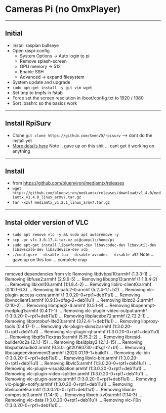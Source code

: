 # Cameras Pi (no OmxPlayer)

----

## Initial
* Install raspian bullseye
* Open raspi-config
  * System Options -> Auto login to pi
  * Remove splash-screen
  * GPU memory -> 512
  * Enable SSH
  * Advanced -> expand filesystem
* System update and upgrade
* `sudo apt-get install -y git vim wget`
* Set tmp to tmpfs in fstab
* Force set the screen resolution in /boot/config.txt to 1920 / 1080
* Sort .bashrc so the basics work

----
## Install RpiSurv
* Clone `git clone https://github.com/SvenVD/rpisurv` --> dont do the install yet
* [More details here](https://github.com/SvenVD/rpisurv)
Note .. gave up on this shit ... cant get it working on anything

----
## Install
* from https://github.com/bluenviron/mediamtx/releases
* `wget https://github.com/bluenviron/mediamtx/releases/download/v1.4.0/mediamtx_v1.4.0_linux_armv7.tar.gz`
* `tar -xzvf mediamtx_v1.2.1_linux_armv7.tar.gz`

----
## Instal older version of VLC
* `sudo apt remove vlc -y && sudo apt autoremove -y`
* `scp -pr vlc-3.0.17.4.tar.xz pi@campi1:/home/pi`
* `sudo apt-get install libavformat-dev libavcodec-dev libavutil-dev libswscale-dev libavdevice-dev xcb`
* `./configure --disable-lua --disable-avcodec --disable-a52`
Note ... gave up on this too ... complete crap

----
removed dependencies from vlc
Removing libdvbpsi10:armhf (1.3.3-1) ...
Removing libfuse2:armhf (2.9.9-5) ...
Removing libupnp13:armhf (1:1.8.4-2) ...
Removing libixml10:armhf (1:1.8.4-2) ...
Removing liblirc-client0:armhf (0.10.1-6.3) ...
Removing liblua5.2-0:armhf (5.2.4-1.1+b2) ...
Removing vlc-plugin-access-extra:armhf (1:3.0.20-0+rpt1+deb11u1) ...
Removing libvncclient1:armhf (0.9.13+dfsg-2+deb11u1) ...
Removing liblzo2-2:armhf (2.10-2) ...
Removing libmpeg2-4:armhf (0.5.1-9) ...
Removing libopenmpt-modplug1:armhf (0.4.11-1) ...
Removing vlc-plugin-video-output:armhf (1:3.0.20-0+rpt1+deb11u1) ...
Removing libplacebo72:armhf (2.72.2-1) ...
Removing libprotobuf-lite23:armhf (3.12.4-1+deb11u1) ...
Removing libproxy-tools (0.4.17-1) ...
Removing vlc-plugin-skins2:armhf (1:3.0.20-0+rpt1+deb11u1) ...
Removing vlc-plugin-qt:armhf (1:3.0.20-0+rpt1+deb11u1) ...
Removing libqt5x11extras5:armhf (5.15.2-2) ...
Removing libresid-builder0c2a (2.1.1-15) ...
Removing libsidplay2 (2.1.1-15) ...
Removing libspatialaudio0:armhf (0.3.0+git20180730+dfsg1-2+b1) ...
Removing libusageenvironment3:armhf (2020.01.19-1+build1) ...
Removing vlc-bin (1:3.0.20-0+rpt1+deb11u1) ...
Removing libvlc-bin:armhf (1:3.0.20-0+rpt1+deb11u1) ...
Removing libvlc5:armhf (1:3.0.20-0+rpt1+deb11u1) ...
Removing vlc-plugin-visualization:armhf (1:3.0.20-0+rpt1+deb11u1) ...
Removing vlc-plugin-video-splitter:armhf (1:3.0.20-0+rpt1+deb11u1) ...
Removing vlc-plugin-samba:armhf (1:3.0.20-0+rpt1+deb11u1) ...
Removing vlc-plugin-notify:armhf (1:3.0.20-0+rpt1+deb11u1) ...
Removing libvlccore9:armhf (1:3.0.20-0+rpt1+deb11u1) ...
Removing libxcb-composite0:armhf (1.14-3) ...
Removing libxcb-xv0:armhf (1.14-3) ...
Removing vlc-data (1:3.0.20-0+rpt1+deb11u1) ...
Removing vlc-l10n (1:3.0.20-0+rpt1+deb11u1) ...



